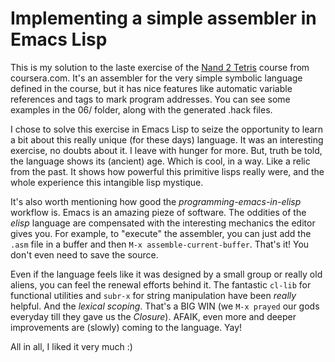 # Implementing a simple assembler in Emacs Lisp

This is my solution to the laste exercise of the [Nand 2 Tetris](https://class.coursera.org/nand2tetris1-001) course from coursera.com. It's an assembler for the very simple symbolic language defined in the course, but it has nice features like automatic variable references and tags to mark program addresses. You can see some examples in the 06/ folder, along with the generated .hack files.

I chose to solve this exercise in Emacs Lisp to seize the opportunity to learn a bit about this really unique (for these days) language. It was an interesting exercise, no doubts about it. I leave with hunger for more. But, truth be told, the language shows its (ancient) age. Which is cool, in a way. Like a relic from the past. It shows how powerful this primitive lisps really were, and the whole experience this intangible lisp mystique.

It's also worth mentioning how good the *programming-emacs-in-elisp* workflow is. Emacs is an amazing pieze of software. The oddities of the *elisp* language are compensated with the interesting mechanics the editor gives you. For example, to "execute" the assembler, you can just add the `.asm` file in a buffer and then `M-x assemble-current-buffer`. That's it! You don't even need to save the source.

Even if the language feels like it was designed by a small group or really old aliens, you can feel the renewal efforts behind it. The fantastic `cl-lib` for functional utilities and `subr-x` for string manipulation have been *really* helpful. And the *lexical scoping*. That's a BIG WIN (we `M-x prayed` our gods everyday till they gave us the *Closure*). AFAIK, even more and deeper improvements are (slowly) coming to the language. Yay!

All in all, I liked it very much :)
